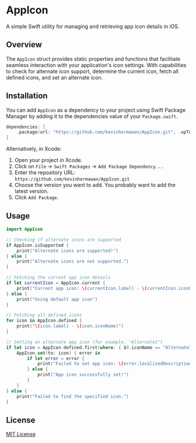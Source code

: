 # AppIcon

A simple Swift utility for managing and retrieving app icon details in iOS.

## Overview

The `AppIcon` struct provides static properties and functions that facilitate seamless interaction with your application's icon settings. With capabilities to check for alternate icon support, determine the current icon, fetch all defined icons, and set an alternate icon.

## Installation

You can add `AppIcon` as a dependency to your project using Swift Package Manager by adding it to the dependencies value of your `Package.swift`.

```swift
dependencies: [
    .package(url: "https://github.com/kevinhermawan/AppIcon.git", .upToNextMajor(from: "2.0.0"))
]
```

Alternatively, in Xcode:

1. Open your project in Xcode.
2. Click on `File` -> `Swift Packages` -> `Add Package Dependency...`
3. Enter the repository URL: `https://github.com/kevinhermawan/AppIcon.git`
4. Choose the version you want to add. You probably want to add the latest version.
5. Click `Add Package`.

## Usage

```swift
import AppIcon

// Checking if alternate icons are supported
if AppIcon.isSupported {
    print("Alternate icons are supported!")
} else {
    print("Alternate icons are not supported.")
}

// Fetching the current app icon details
if let currentIcon = AppIcon.current {
    print("Current app icon: \(currentIcon.label) - \(currentIcon.iconName)")
} else {
    print("Using default app icon")
}

// Fetching all defined icons
for icon in AppIcon.defined {
    print("\(icon.label) - \(icon.iconName)")
}

// Setting an alternate app icon (for example, "Alternate1")
if let icon = AppIcon.defined.first(where: { $0.iconName == "Alternate1" }) {
    AppIcon.set(to: icon) { error in
        if let error = error {
            print("Failed to set app icon: \(error.localizedDescription)")
        } else {
            print("App icon successfully set!")
        }
    }
} else {
    print("Failed to find the specified icon.")
}
```

## License

[MIT License](/LICENSE)
